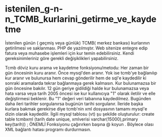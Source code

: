 # istenilen_g-n-n_TCMB_kurlarini_getirme_ve_kaydetme
İstenilen günün ( geçmiş veya günlük) TCMB( merkez bankası) kurlarının getirilmesi ve saklanması.
PHP de yazılmıştır. Web sitenize entegre edip fatura veya muhasebe işlemleri için kur temin edebilirsiniz.
Kendi gereksinimleriniz göre gerekli değişiklikleri yapabilirsiniz.

Tcmb  döviz kuru arama ve kaydetme fonksiyonu/metodu:
     Her zaman bir gün öncesinin kuru aranır. Önce mysql'den aranır.
     Yok ise tcmb'ye bağlanılıp kur aranır ve bulunursa hem cevap gönderilir hem de sql'e kaydedilir ki
     sonraki aramalarda tekrar bağlanmaya gerek kalmasın.
     Kur bulunamazsa bir gün öncesine bakılır.
     12 gün geriye gidildiği halde kur bulunamazsa veya hata varsa veya tarih 2005 öncesi ise kur kullanıcıya "1" olarak iletilir
     ve elle değiştirmesi beklenir. Bu "1" değeri veri tabanına kaydedilmez.
     Bugünden daha ileri tarihler sorgulanırsa  bugünün tarihi sorgulanır.
     İleride başka kurlara bakmak gerekirse diye tcmb'nin xml dosyasının tamamı mysql'e dizin olarak kaydedilir.
     İlgili mysql tablosu (vt) şu şekilde oluşturulur:
     create table tcmbxml (tarih date unique, xmlverisi varchar(15000),primary key(tarih)) ;
     ÖNEMLİ
     Fonksiyonu çağırırken başına @ koyun . Böylece olası XML bağlantı hatası programı durdurmasın.
